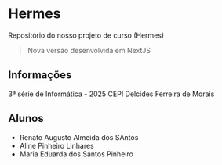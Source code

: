 # Hermes
Repositório do nosso projeto de curso (Hermes)
> Nova versão desenvolvida em NextJS
## Informações
3ª série de Informática - 2025
CEPI Delcides Ferreira de Morais
## Alunos
- Renato Augusto Almeida dos SAntos
- Aline Pinheiro Linhares
- Maria Eduarda dos Santos Pinheiro